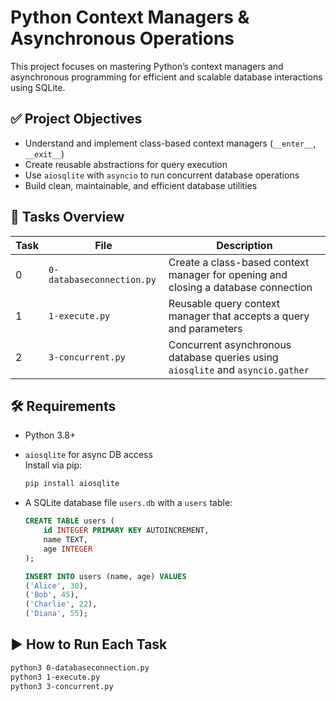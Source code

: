 # Python Context Managers & Asynchronous Operations

This project focuses on mastering Python’s context managers and asynchronous programming for efficient and scalable database interactions using SQLite.

## ✅ Project Objectives

- Understand and implement class-based context managers (`__enter__`, `__exit__`)
- Create reusable abstractions for query execution
- Use `aiosqlite` with `asyncio` to run concurrent database operations
- Build clean, maintainable, and efficient database utilities

## 📁 Tasks Overview

| Task | File | Description |
|------|------|-------------|
| 0 | `0-databaseconnection.py` | Create a class-based context manager for opening and closing a database connection |
| 1 | `1-execute.py` | Reusable query context manager that accepts a query and parameters |
| 2 | `3-concurrent.py` | Concurrent asynchronous database queries using `aiosqlite` and `asyncio.gather` |

## 🛠️ Requirements

- Python 3.8+
- `aiosqlite` for async DB access  
  Install via pip:

  ```bash
  pip install aiosqlite

- A SQLite database file `users.db` with a `users` table:

  ```sql
  CREATE TABLE users (
      id INTEGER PRIMARY KEY AUTOINCREMENT,
      name TEXT,
      age INTEGER
  );

  INSERT INTO users (name, age) VALUES 
  ('Alice', 30),
  ('Bob', 45),
  ('Charlie', 22),
  ('Diana', 55);
  ```

## ▶️ How to Run Each Task

```bash
python3 0-databaseconnection.py
python3 1-execute.py
python3 3-concurrent.py
```
